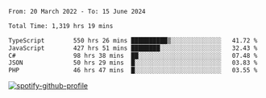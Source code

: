 <!--START_SECTION:waka-->

```txt
From: 20 March 2022 - To: 15 June 2024

Total Time: 1,319 hrs 19 mins

TypeScript        550 hrs 26 mins ██████████▒░░░░░░░░░░░░░░   41.72 %
JavaScript        427 hrs 51 mins ████████░░░░░░░░░░░░░░░░░   32.43 %
C#                98 hrs 38 mins  ██░░░░░░░░░░░░░░░░░░░░░░░   07.48 %
JSON              50 hrs 29 mins  █░░░░░░░░░░░░░░░░░░░░░░░░   03.83 %
PHP               46 hrs 47 mins  █░░░░░░░░░░░░░░░░░░░░░░░░   03.55 %
```

<!--END_SECTION:waka-->
[![spotify-github-profile](https://spotify-github-profile.vercel.app/api/view?uid=c00zprrvy9xiloa9qnco3hmng&cover_image=true&theme=novatorem&show_offline=false&background_color=121212&bar_color=53b14f&bar_color_cover=false)](https://spotify-github-profile.vercel.app/api/view?uid=c00zprrvy9xiloa9qnco3hmng&redirect=true)



